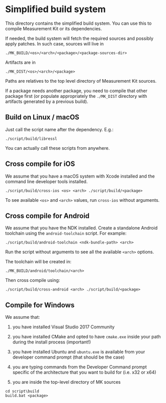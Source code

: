 # Simplified build system

This directory contains the simplified build system. You can use this to
compile Measurement Kit or its dependencies.

If needed, the build system will fetch the required sources and possibly
apply patches. In such case, sources will live in

```
./MK_BUILD/<os>/<arch>/<package>/<package-sources-dir>
```

Artifacts are in

```
./MK_DIST/<os>/<arch>/<package>
```

Paths are relatives to the top level directory of Measurement Kit sources.

If a package needs another package, you need to compile that other package
first (or populate appropriately the `./MK_DIST` directory with artifacts
generated by a previous build).

## Build on Linux / macOS

Just call the script name after the dependency. E.g.:

```
./script/build/libressl
```

You can actually call these scripts from anywhere.

## Cross compile for iOS

We assume that you have a macOS system with Xcode installed and the command
line developer tools installed.

```
./script/build/cross-ios <os> <arch> ./script/build/<package>
```

To see available `<os>` and `<arch>` values, run `cross-ios` without arguments.

## Cross compile for Android

We assume that you have the NDK installed. Create a standalone Android toolchain
using the `android-toolchain` script. For example:

```
./script/build/android-toolchain <ndk-bundle-path> <arch>
```

Run the script without arguments to see all the available `<arch>` options.

The toolchain will be created in:

```
./MK_BUILD/android/toolchain/<arch>
```

Then cross compile using:

```
./script/build/cross-android <arch> ./script/build/<package>
```

## Compile for Windows

We assume that:

1. you have installed Visual Studio 2017 Community

2. you have installed CMake and opted to have `cmake.exe` inside your path
   during the install process (important!)

3. you have installed Ubuntu and `ubuntu.exe` is available from your
   developer command prompt (that should be the case)

4. you are typing commands from the Developer Command prompt specific of
   the architecture that you want to build for (i.e. x32 or x64)

5. you are inside the top-level directory of MK sources

```
cd script\build
build.bat <package>
```
